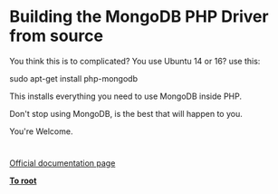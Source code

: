# Building the MongoDB PHP Driver from source





You think this is to complicated? You use Ubuntu 14 or 16? use this:

sudo apt-get install php-mongodb

This installs everything you need to use MongoDB inside PHP. 

Don&apos;t stop using MongoDB, is the best that will happen to you.

You&apos;re Welcome.

  

#

[Official documentation page](https://www.php.net/manual/en/mongodb.installation.manual.php)

**[To root](/README.md)**